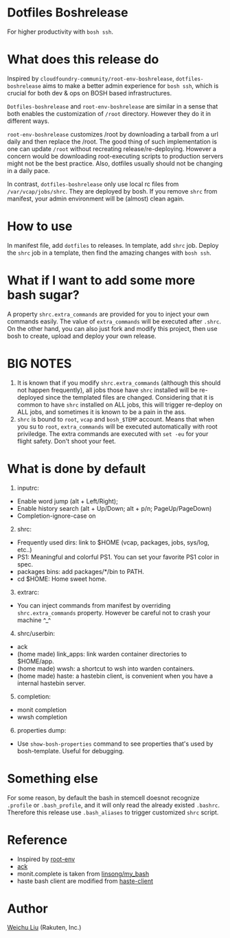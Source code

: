 
# Dotfiles Boshrelease
For higher productivity with `bosh ssh`.

# What does this release do
Inspired by `cloudfoundry-community/root-env-boshrelease`, `dotfiles-boshrelease` aims to make a better admin experience for `bosh ssh`, which is crucial for both dev & ops on BOSH based infrastructures.

`Dotfiles-boshrelease` and `root-env-boshrelease` are similar in a sense that both enables the customization of `/root` directory. However they do it in different ways.

`root-env-boshrelease` customizes /root by downloading a tarball from a url daily and then replace the /root. The good thing of such implementation is one can update `/root` without recreating release/re-deploying. However a concern would be downloading root-executing scripts to production servers might not be the best practice. Also, dotfiles usually should not be changing in a daily pace.

In contrast, `dotfiles-boshrelease` only use local rc files from `/var/vcap/jobs/shrc`. They are deployed by bosh. If you remove `shrc` from manifest, your admin environment will be (almost) clean again.

# How to use
In manifest file, add `dotfiles` to releases. In template, add `shrc` job.
Deploy the `shrc` job in a template, then find the amazing changes with `bosh ssh`.

# What if I want to add some more bash sugar?
A property `shrc.extra_commands` are provided for you to inject your own commands easily. The value of `extra_commands` will be executed after `.shrc`.  
On the other hand, you can also just fork and modify this project, then use bosh to create, upload and deploy your own release.

# BIG NOTES
1. It is known that if you modify `shrc.extra_commands` (although this should not happen frequently), all jobs those have `shrc` installed will be re-deployed since the templated files are changed. Considering that it is common to have `shrc` installed on ALL jobs, this will trigger re-deploy on ALL jobs, and sometimes it is known to be a pain in the ass.
2. `shrc` is bound to `root`, `vcap` and `bosh_$TEMP` account. Means that when you su to `root`, `extra_commands` will be executed automatically with root priviledge. The extra commands are executed with `set -eu` for your flight safety. Don't shoot your feet.

# What is done by default
1. inputrc:
  - Enable word jump (alt + Left/Right);
  - Enable history search (alt + Up/Down; alt + p/n; PageUp/PageDown)
  - Completion-ignore-case on
2. shrc:
  - Frequently used dirs: link to $HOME (vcap, packages, jobs, sys/log, etc..)
  - PS1: Meaningful and colorful PS1. You can set your favorite PS1 color in spec.
  - packages bins: add packages/*/bin to PATH.
  - cd $HOME: Home sweet home.
3. extrarc:
  - You can inject commands from manifest by overriding `shrc.extra_commands` property. However be careful not to crash your machine ^_^
4. shrc/userbin:
  - ack
  - (home made) link_apps: link warden container directories to $HOME/app.
  - (home made) wwsh: a shortcut to wsh into warden containers.
  - (home made) haste: a hastebin client, is convenient when you have a internal hastebin server.
5. completion:
  - monit completion
  - wwsh completion
6. properties dump:
  - Use `show-bosh-properties` command to see properties that's used by bosh-template. Useful for debugging.

# Something else
For some reason, by default the bash in stemcell doesnot recognize `.profile` or `.bash_profile`, and it will only read the already existed `.bashrc`. Therefore this release use `.bash_aliases` to trigger customized `shrc` script.

# Reference
- Inspired by [root-env](https://github.com/cloudfoundry-community/root-env-boshrelease)
- [ack](http://beyondgrep.com/)
- monit.complete is taken from [linsong/my_bash](https://github.com/linsong/my_bash/blob/master/completion/monit.completion.bash)
- haste bash client are modified from [haste-client](https://github.com/seejohnrun/haste-client/#lightweight-alternative)

# Author
[Weichu Liu](https://twitter.com/weichuliu) (Rakuten, Inc.)
